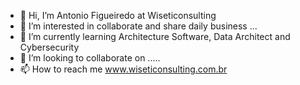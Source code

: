 - 👋 Hi, I’m Antonio Figueiredo at Wiseticonsulting
- 👀 I’m interested in collaborate and share daily business ...
- 🌱 I’m currently learning Architecture Software, Data Architect and Cybersecurity
- 💞️ I’m looking to collaborate on .....
- 📫 How to reach me www.wiseticonsulting.com.br

<!---
wiseticonsulting/wiseticonsulting is a ✨ special ✨ repository because its `README.md` (this file) appears on your GitHub profile.
You can click the Preview link to take a look at your changes. 
--->
